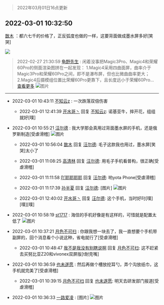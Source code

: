 > 2022年03月01日16点更新
<link rel="stylesheet" href="https://cdn.jsdelivr.net/gh/taotie6/sampleJSON@main/css/photo_show.css">
<meta name="referrer" content="no-referrer" />


 ## 2022-03-01 10:32:50 

 [㪚木](https://www.coolapk.com/feed/33905620?shareKey=MDNkZjVlOGNlM2ZjNjIxZDhmMDk~) ：都六七千的价格了，正反弧度也做的一样，这要背面做成墨水屏多好[笑哭] 

<div class="album">
<img class="img-item" src="https://image.coolapk.com/feed/2022/0301/10/1081091_1859b3bd_1969_5986_566@640x2560.jpeg" />
</div>

> 2022-02-27 21:30:59 
> [龟野先生](https://www.coolapk.com/feed/33871255?shareKey=NTIyMTI4NjkwNGIzNjIxZDhmMDk~) : 闲着没事把Magic3Pro、Magic4和荣耀60Pro的侧面渲染图拼在一起发现： 1.Magic4采用四曲面屏，曲率介于Magic3Pro和荣耀60Pro之间，即不是瀑布屏，但也比微曲曲率更大； 2.Magic4后摄模组位置比荣耀60Pro更靠下，且长度远小于荣耀60Pro... <a href="">查看更多</a> 
![图片](https://image.coolapk.com/feed/2022/0227/21/3625428_107df078_8658_5853_249@1620x2160.jpeg)

 ------- 

- 2022-03-01 10:43:11 [不知云z](uid=5657858) : 一次跌落双倍伤害 

    - 2022-03-01 12:41:39 [开水哥丶](uid=608451) 回复 [不知云z](uid=5657858): 诺基亚牛，摔开花，组组就好[噗] 

- 2022-03-01 10:55:21 [汪尔德](uid=1595236) : 我大学那会真用过背面墨水屏的手机，还是俄罗斯制造[受虐滑稽] ![图片](https://image.coolapk.com/feed/2022/0301/10/1595236_ef100aa5_3320_4958_462@600x400.jpeg)

    - 2022-03-01 10:56:04 [㪚木](uid=1081091) 回复 [汪尔德](uid=1595236): 毛子这款我也用过，墨水屏[笑哭]太小了 

    - 2022-03-01 11:08:25 [高清林](uid=8114305) 回复 [汪尔德](uid=1595236): 用毛子手机看普构，很正确[受虐滑稽] 

    - 2022-03-01 11:11:58 [吖耶耶耶耶](uid=1523259) 回复 [汪尔德](uid=1595236): 哟yota Phone[受虐滑稽] 

    - 2022-03-01 11:17:39 [孙半夏](uid=1851173) 回复 [汪尔德](uid=1595236): [图片] ![图片](https://image.coolapk.com/feed/2022/0301/11/1851173_4658_4421_10@826x1102.jpg)

    - 2022-03-01 12:40:02 [开水哥丶](uid=608451) 回复 [汪尔德](uid=1595236): 这个手机，当时好叼[噗][噗][噗] 

- 2022-03-01 10:58:19 [st1717](uid=1303467) : 海信的手机好像是有这样的，可惜就是配置太低了 ![图片](https://image.coolapk.com/feed/2022/0301/10/1303467_8acb5ea4_3498_8471_59@197x128.gif)

- 2022-03-01 10:37:21 [月色不可扫](uid=3639201) : 你跟我想一块去了，我一直想要个手机带副屏的，回个消息看个小说这种，省电就行了[受虐滑稽] 

    - 2022-03-01 10:48:47 [我不是我没有别瞎说啊](uid=2231912) 回复 [月色不可扫](uid=3639201): 这不赶紧去买努比亚Z20和vivonex双屏版[t耐克嘴] 

- 2022-03-01 10:36:59 [也未遂愿](uid=3056500) : 然后再做个槽放挖耳勺，弄个沟放纸巾，这手机就完美了[受虐滑稽] 

    - 2022-03-01 10:39:15 [月色不可扫](uid=3639201) 回复 [也未遂愿](uid=3056500): 明天去研发部门报道[受虐滑稽] 

- 2022-03-01 10:36:33 [一路爱凌](uid=1509911) : [图片] ![图片](https://image.coolapk.com/feed/2022/0301/10/1509911_a45de0c8_2192_6606_881@828x542.jpeg)

